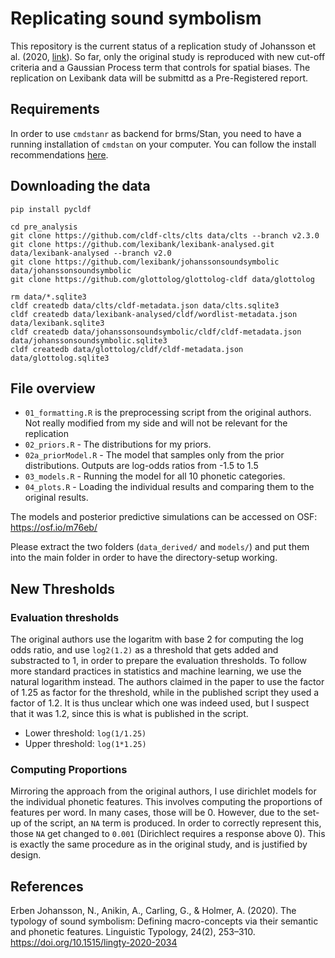 # Replicating sound symbolism

This repository is the current status of a replication study of Johansson et al. (2020, [link](https://doi.org/10.1515/lingty-2020-2034)). So far, only the original study is reproduced with new cut-off criteria and a Gaussian Process term that controls for spatial biases. The replication on Lexibank data will be submittd as a Pre-Registered report.

## Requirements

In order to use `cmdstanr` as backend for brms/Stan, you need to have a running installation of `cmdstan` on your computer. You can follow the install recommendations [here](https://github.com/stan-dev/cmdstanr?tab=readme-ov-file#installation).

## Downloading the data

```shell
pip install pycldf
```

```shell
cd pre_analysis
git clone https://github.com/cldf-clts/clts data/clts --branch v2.3.0
git clone https://github.com/lexibank/lexibank-analysed.git data/lexibank-analysed --branch v2.0
git clone https://github.com/lexibank/johanssonsoundsymbolic data/johanssonsoundsymbolic
git clone https://github.com/glottolog/glottolog-cldf data/glottolog

rm data/*.sqlite3
cldf createdb data/clts/cldf-metadata.json data/clts.sqlite3
cldf createdb data/lexibank-analysed/cldf/wordlist-metadata.json data/lexibank.sqlite3
cldf createdb data/johanssonsoundsymbolic/cldf/cldf-metadata.json data/johanssonsoundsymbolic.sqlite3
cldf createdb data/glottolog/cldf/cldf-metadata.json data/glottolog.sqlite3
```

## File overview

- `01_formatting.R` is the preprocessing script from the original authors. Not really modified from my side and will not be relevant for the replication
- `02_priors.R` - The distributions for my priors.
- `02a_priorModel.R` - The model that samples only from the prior distributions. Outputs are log-odds ratios from -1.5 to 1.5
- `03_models.R` - Running the model for all 10 phonetic categories.
- `04_plots.R` - Loading the individual results and comparing them to the original results.

The models and posterior predictive simulations can be accessed on OSF: <https://osf.io/m76eb/>

Please extract the two folders (`data_derived/` and `models/`) and put them into the main folder in order to have the directory-setup working.

## New Thresholds

### Evaluation thresholds

The original authors use the logaritm with base 2 for computing the log odds ratio, and use `log2(1.2)` as a threshold that gets added and substracted to 1, in order to prepare the evaluation thresholds. To follow more standard practices in statistics and machine learning, we use the natural logarithm instead. The authors claimed in the paper to use the factor of 1.25 as factor for the threshold, while in the published script they used a factor of 1.2. It is thus unclear which one was indeed used, but I suspect that it was 1.2, since this is what is published in the script.

- Lower threshold: `log(1/1.25)`
- Upper threshold: `log(1*1.25)`

### Computing Proportions

Mirroring the approach from the original authors, I use dirichlet models for the individual phonetic features. This involves computing the proportions of features per word. In many cases, those will be 0. However, due to the set-up of the script, an `NA` term is produced. In order to correctly represent this, those `NA` get changed to `0.001` (Dirichlect requires a response above 0). This is exactly the same procedure as in the original study, and is justified by design.

## References

Erben Johansson, N., Anikin, A., Carling, G., & Holmer, A. (2020). The typology of sound symbolism: Defining macro-concepts via their semantic and phonetic features. Linguistic Typology, 24(2), 253–310. https://doi.org/10.1515/lingty-2020-2034
